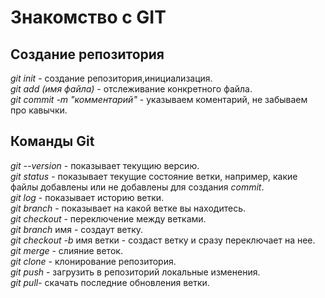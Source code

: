 # Знакомство с GIT
## **Создание репозитория**
*git init* - создание репозитория,инициализация.  
*git add (имя файла)* - отслеживание конкретного файла.  
*git commit -m "комментарий"* - указываем коментарий, не забываем про кавычки.
## **Команды Git**
*git --version* - показывает текущию версию.  
*git status* - показывает текущие состояние ветки, например, какие файлы добавлены или не добавлены для создания *commit*.  
*git log* - показывает историю ветки.  
*git branch* - показывает на какой ветке вы находитесь.  
*git checkout* - переключение между ветками.  
*git branch* имя - создаут ветку.  
*git checkout -b* имя ветки - создаст ветку и сразу переключает на нее.  
*git merge* - слияние веток.  
*git clone <url>* - клонирование репозитория.  
*git push* - загрузить в репозиторий локальные изменения.  
*git pull*- скачать последние обновления ветки.